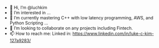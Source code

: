 - 👋 Hi, I’m @luchkim
- 👀 I’m interested in ...
- 🌱 I’m currently mastering C++ with low latency programming, AWS, and Python Scripting ...
- 💞️ I’m looking to collaborate on any projects including Fintech.
- 📫 How to reach me: Linked  in: https://www.linkedin.com/in/luke-c-kim-127a9283/

<!---
luchkim/luchkim is a ✨ special ✨ repository because its `README.md` (this file) appears on your GitHub profile.
You can click the Preview link to take a look at your changes.
--->

